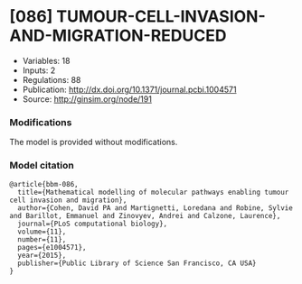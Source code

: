 # \[086\] TUMOUR-CELL-INVASION-AND-MIGRATION-REDUCED

 - Variables: 18
 - Inputs: 2
 - Regulations: 88
 - Publication: http://dx.doi.org/10.1371/journal.pcbi.1004571
 - Source: http://ginsim.org/node/191


### Modifications

The model is provided without modifications.

### Model citation

```
@article{bbm-086,
  title={Mathematical modelling of molecular pathways enabling tumour cell invasion and migration},
  author={Cohen, David PA and Martignetti, Loredana and Robine, Sylvie and Barillot, Emmanuel and Zinovyev, Andrei and Calzone, Laurence},
  journal={PLoS computational biology},
  volume={11},
  number={11},
  pages={e1004571},
  year={2015},
  publisher={Public Library of Science San Francisco, CA USA}
}

```

